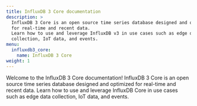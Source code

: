 ```yaml
---
title: InfluxDB 3 Core documentation
description: >
  InfluxDB 3 Core is an open source time series database designed and optimized
  for real-time and recent data.
  Learn how to use and leverage InfluxDB v3 in use cases such as edge data
  collection, IoT data, and events.
menu:
  influxdb3_core:
    name: InfluxDB 3 Core
weight: 1
---
```


Welcome to the InfluxDB 3 Core documentation!
InfluxDB 3 Core is an open source time series database designed and optimized
for real-time and recent data.
Learn how to use and leverage InfluxDB Core in use cases such as edge data
collection, IoT data, and events.

